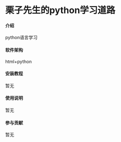 # 栗子先生的python学习道路

#### 介绍
python语言学习

#### 软件架构
html+python

#### 安装教程

暂无

#### 使用说明

暂无

#### 参与贡献

暂无


